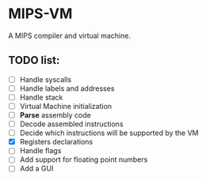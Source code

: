 # MIPS-VM
A MIPS compiler and virtual machine.

## TODO list:
- [ ] Handle syscalls
- [ ] Handle labels and addresses
- [ ] Handle stack
- [ ] Virtual Machine initialization
- [ ] **Parse** assembly code
- [ ] Decode assembled instructions
- [ ] Decide which instructions will be supported by the VM
- [x] Registers declarations
- [ ] Handle flags
- [ ] Add support for floating point numbers
- [ ] Add a GUI
